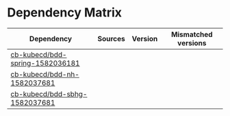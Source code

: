 # Dependency Matrix

Dependency | Sources | Version | Mismatched versions
---------- | ------- | ------- | -------------------
[cb-kubecd/bdd-spring-1582036181](https://github.com/cb-kubecd/bdd-spring-1582036181.git) |  | []() | 
[cb-kubecd/bdd-nh-1582037681](https://github.com/cb-kubecd/bdd-nh-1582037681.git) |  | []() | 
[cb-kubecd/bdd-sbhg-1582037681](https://github.com/cb-kubecd/bdd-sbhg-1582037681.git) |  | []() | 
